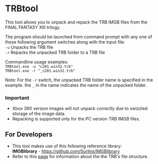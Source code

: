 # TRBtool
This tool allows you to unpack and repack the TRB IMGB files from the FINAL FANTASY XIII trilogy.

The program should be launched from command prompt with any one of these following argument switches along with the input file:
<br>``-u`` Unpacks the TRB file
<br>``-r`` Repacks the unpacked TRB folder to a TRB file

Commandline usage examples:
<br>``TRBtool.exe -u "c201.win32.trb" ``
<br>``TRBtool.exe -r "_c201.win32.trb" ``

Note: For the ``-r`` switch, the unpacked TRB folder name is specified in the example. the ``_`` in the name indicates the name of the unpacked folder.

### Important
- Xbox 360 version images will not unpack correctly due to swizzled storage of the image data.
- Repacking is supported only for the PC version TRB IMGB files.

## For Developers
- This tool makes use of this following reference library:
<br>**IMGBlibrary** - https://github.com/Surihix/IMGBlibrary
- Refer to this [page](https://github.com/LR-Research-Team/Datalog/wiki/TRB) for information about the the TRB's file structure.
